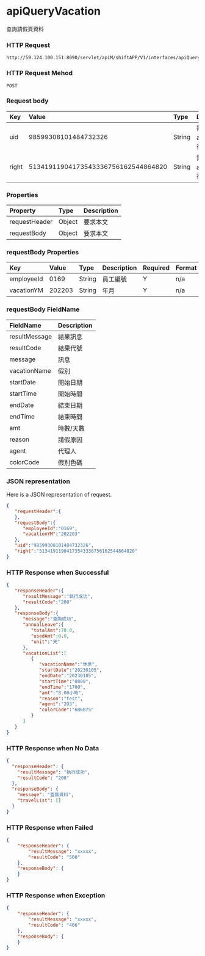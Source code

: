 # apiQueryVacation
查詢請假頁資料

### HTTP Request
```
http://59.124.100.151:8090/servlet/apiM/shiftAPP/V1/interfaces/apiQueryVacation
```

### HTTP Request Mehod
```
POST
```

### Request body
| Key | Value | Type | Description |
|:----------|:-------------|:-----|:------------|
| uid | 98599308101484732326 | String | 需透過apiLogin取得
| right | 51341911904173543336756162544864820 | String | 需透過apiLogin取得 |

### Properties
| Property | Type | Description |
|:---------|:-----|:------------|
| requestHeader | Object | 要求本文 |
| requestBody | Object | 要求本文 |

### requestBody Properties
| Key | Value | Type | Description | Required | Format |
|:----------|:-------------|:-----|:------------|:------------|:------------|
| employeeId | 0169 | String | 員工編號 | Y | n/a |
| vacationYM | 202203 | String | 年月 | Y | n/a |

### requestBody FieldName
| FieldName | Description |
|:----------|:-------------|
| resultMessage | 結果訊息 |
| resultCode | 結果代號 |
| message | 訊息 |
| vacationName | 假別 |
| startDate | 開始日期 |
| startTime | 開始時間 |
| endDate | 結束日期 |
| endTime | 結束時間 |
| amt | 時數/天數 |
| reason | 請假原因 |
| agent | 代理人 |
| colorCode | 假別色碼 |


### JSON representation
Here is a JSON representation of request.
```json
{
   "requestHeader":{
   },
   "requestBody":{
      "employeeId":"0169",
      "vacationYM":"202203"
   },
   "uid":"98599308101484732326",
   "right":"51341911904173543336756162544864820"
}
```

### HTTP Response when Successful
```json
{
   "responseHeader":{
      "resultMessage":"執行成功",
      "resultCode":"200"
   },
   "responseBody":{
      "message":"查詢成功",
      "annualLeave":{
         "totalAmt":70.0,
         "usedAmt":0.0,
         "unit":"天"
      },
      "vacationList":[
         {
            "vacationName":"休息",
            "startDate":"20230105",
            "endDate":"20230105",
            "startTime":"0800",
            "endTime":"1700",
            "amt":"8.00小時",
            "reason":"test",
            "agent":"2O3",
            "colorCode":"6B6B75"
         }
      ]
   }
}
```

### HTTP Response when No Data
```json
{
  "responseHeader": {
    "resultMessage": "執行成功",
    "resultCode": "200"
  },
  "responseBody": {
    "message": "查無資料",
    "travelList": []
  }
}
```

### HTTP Response when Failed
```json
{
    "responseHeader": {
        "resultMessage": "xxxxx",
        "resultCode": "500"
    },
    "responseBody": {
    }
}
```

### HTTP Response when Exception
```json
{
    "responseHeader": {
        "resultMessage": "xxxxx",
        "resultCode": "406"
    },
    "responseBody": {
    }
}
```

